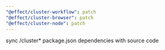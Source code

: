 ```yaml
---
"@effect/cluster-workflow": patch
"@effect/cluster-browser": patch
"@effect/cluster-node": patch
---
```


sync /cluster\* package.json dependencies with source code
